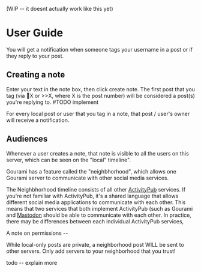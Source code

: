 (WIP -- it doesnt actually work like this yet)

# User Guide

You will get a notification when someone tags your username in a post or if they reply to your post.

## Creating a note

Enter your text in the note box, then click create note. The first post that you tag (via 📝X or >>X, where X is the post number) will be considered a post(s) you're replying to.  #TODO implement

For every local post or user that you tag in a note, that post / user's owner will receive a notification.

## Audiences

Whenever a user creates a note, that note is visible to all the users on this server, which can be seen on the "local" timeline".

Gourami has a feature called the "neighbhorhood", which allows one Gourami server to communicate with other social media services. 

The Neighbhorhood timeline consists of all other [ActivityPub](http://activitypub.rocks/) services. If you're not familiar with ActivityPub, it's a shared language that allows different social media applications to communicate with each other. This means that two services that both implement ActivityPub (such as Gourami and [Mastodon](https://joinmastodon.org/) should be able to communicate with each other. In practice, there may be differences between each individual ActivityPub services, 

A note on permissions --

While local-only posts are private, a neighborhood post WILL be sent to other servers. Only add servers to your neighborhood that you trust! 

todo -- explain more
